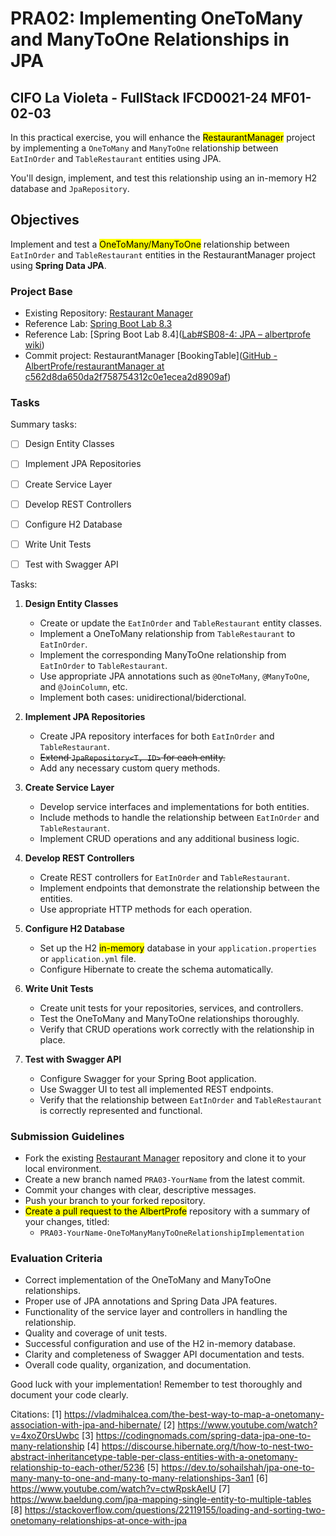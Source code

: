 # PRA02: Implementing OneToMany and ManyToOne Relationships in JPA

## CIFO La Violeta - FullStack IFCD0021-24 MF01-02-03

In this practical exercise, you will enhance the <mark>RestaurantManager</mark> project by implementing a `OneToMany` and `ManyToOne` relationship between `EatInOrder` and `TableRestaurant` entities using JPA.

You'll design, implement, and test this relationship using an in-memory H2 database and `JpaRepository`.

## Objectives

Implement and test a <mark>OneToMany/ManyToOne</mark> relationship between `EatInOrder` and `TableRestaurant` entities in the RestaurantManager project using **Spring Data JPA**.

### Project Base

- Existing Repository: [Restaurant Manager](https://github.com/AlbertProfe/restaurantManager/commits/master/)
- Reference Lab: [Spring Boot Lab 8.3](https://albertprofe.dev/springboot/sblab8-3.html)
- Reference Lab: [Spring Boot Lab 8.4]([Lab#SB08-4: JPA – albertprofe wiki](https://albertprofe.dev/springboot/sblab8-4.html))
- Commit project: RestaurantManager [BookingTable]([GitHub - AlbertProfe/restaurantManager at c562d8da650da2f758754312c0e1ecea2d8909af](https://github.com/AlbertProfe/restaurantManager/tree/c562d8da650da2f758754312c0e1ecea2d8909af))

### Tasks

Summary tasks:

- [ ] Design Entity Classes

- [ ] Implement JPA Repositories

- [ ] Create Service Layer

- [ ] Develop REST Controllers

- [ ] Configure H2 Database

- [ ] Write Unit Tests

- [ ] Test with Swagger API

Tasks:

1. **Design Entity Classes**
   
   - Create or update the `EatInOrder` and `TableRestaurant` entity classes.
   - Implement a OneToMany relationship from `TableRestaurant` to `EatInOrder`.
   - Implement the corresponding ManyToOne relationship from `EatInOrder` to `TableRestaurant`.
   - Use appropriate JPA annotations such as `@OneToMany`, `@ManyToOne`, and `@JoinColumn`, etc.
   - Implement both cases: unidirectional/biderctional.

2. **Implement JPA Repositories**
   
   - Create JPA repository interfaces for both `EatInOrder` and `TableRestaurant`.
   - ~~Extend `JpaRepository<T, ID>` for each entity.~~
   - Add any necessary custom query methods.

3. **Create Service Layer**
   
   - Develop service interfaces and implementations for both entities.
   - Include methods to handle the relationship between `EatInOrder` and `TableRestaurant`.
   - Implement CRUD operations and any additional business logic.

4. **Develop REST Controllers**
   
   - Create REST controllers for `EatInOrder` and `TableRestaurant`.
   - Implement endpoints that demonstrate the relationship between the entities.
   - Use appropriate HTTP methods for each operation.

5. **Configure H2 Database**
   
   - Set up the H2 <mark>in-memory</mark> database in your `application.properties` or `application.yml` file.
   - Configure Hibernate to create the schema automatically.

6. **Write Unit Tests**
   
   - Create unit tests for your repositories, services, and controllers.
   - Test the OneToMany and ManyToOne relationships thoroughly.
   - Verify that CRUD operations work correctly with the relationship in place.

7. **Test with Swagger API**
   
   - Configure Swagger for your Spring Boot application.
   - Use Swagger UI to test all implemented REST endpoints.
   - Verify that the relationship between `EatInOrder` and `TableRestaurant` is correctly represented and functional.

### Submission Guidelines

- Fork the existing [Restaurant Manager](https://github.com/AlbertProfe/restaurantManager/commits/master/) repository and clone it to your local environment.
- Create a new branch named `PRA03-YourName` from the latest commit.
- Commit your changes with clear, descriptive messages.
- Push your branch to your forked repository.
- <mark>Create a pull request to the AlbertProfe</mark> repository with a summary of your changes, titled:
  - `PRA03-YourName-OneToManyManyToOneRelationshipImplementation`

### Evaluation Criteria

- Correct implementation of the OneToMany and ManyToOne relationships.
- Proper use of JPA annotations and Spring Data JPA features.
- Functionality of the service layer and controllers in handling the relationship.
- Quality and coverage of unit tests.
- Successful configuration and use of the H2 in-memory database.
- Clarity and completeness of Swagger API documentation and tests.
- Overall code quality, organization, and documentation.

Good luck with your implementation! Remember to test thoroughly and document your code clearly.

Citations:
[1] https://vladmihalcea.com/the-best-way-to-map-a-onetomany-association-with-jpa-and-hibernate/
[2] https://www.youtube.com/watch?v=4xoZ0rsUwbc
[3] https://codingnomads.com/spring-data-jpa-one-to-many-relationship
[4] https://discourse.hibernate.org/t/how-to-nest-two-abstract-inheritancetype-table-per-class-entities-with-a-onetomany-relationship-to-each-other/5236
[5] https://dev.to/sohailshah/jpa-one-to-many-many-to-one-and-many-to-many-relationships-3an1
[6] https://www.youtube.com/watch?v=ctwRpskAeIU
[7] https://www.baeldung.com/jpa-mapping-single-entity-to-multiple-tables
[8] https://stackoverflow.com/questions/22119155/loading-and-sorting-two-onetomany-relationships-at-once-with-jpa
